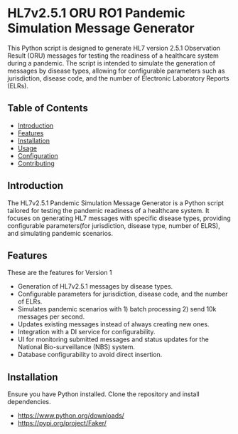 # HL7v2.5.1 ORU RO1 Pandemic Simulation Message Generator

This Python script is designed to generate HL7 version 2.5.1 Observation Result (ORU) messages for testing the readiness of a healthcare system during a pandemic. The script is intended to simulate the generation of messages by disease types, allowing for configurable parameters such as jurisdiction, disease code, and the number of Electronic Laboratory Reports (ELRs).

## Table of Contents

- [Introduction](#introduction)
- [Features](#features)
- [Installation](#installation)
- [Usage](#usage)
- [Configuration](#configuration)
- [Contributing](#contributing)

## Introduction

The HL7v2.5.1 Pandemic Simulation Message Generator is a Python script tailored for testing the pandemic readiness of a healthcare system. It focuses on generating HL7 messages with specific disease types, providing configurable parameters(for jurisdiction, disease type, number of ELRS), and simulating pandemic scenarios.

## Features

These are the features for Version 1
- Generation of HL7v2.5.1 messages by disease types.
- Configurable parameters for jurisdiction, disease code, and the number of ELRs.
- Simulates pandemic scenarios with 1) batch processing 2) send 10k messages per second.
- Updates existing messages instead of always creating new ones.
- Integration with a DI service for configurability.
- UI for monitoring submitted messages and status updates for the National Bio-surveillance (NBS) system.
- Database configurability to avoid direct insertion.

## Installation

Ensure you have Python installed. Clone the repository and install dependencies.
- https://www.python.org/downloads/
- https://pypi.org/project/Faker/
